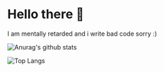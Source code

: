 # Hello there :wave:

I am mentally retarded and i write bad code sorry :)

![Anurag's github stats](https://github-readme-stats.vercel.app/api?username=Zer0dev-byte&theme=tokyonight)

![Top Langs](https://github-readme-stats.vercel.app/api/top-langs/?username=Zer0dev-byte&layout=compact&theme=tokyonight)
